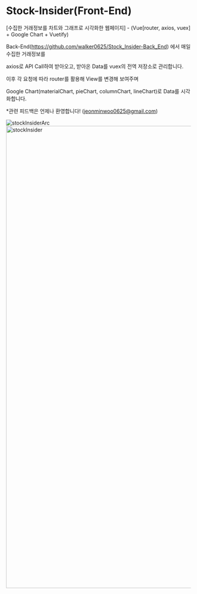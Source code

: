 # Stock-Insider(Front-End) 
[수집한 거래정보를 차트와 그래프로 시각화한 웹페이지] - (Vue[router, axios, vuex] + Google Chart + Vuetify)

Back-End(https://github.com/walker0625/Stock_Insider-Back_End) 에서 매일 수집한 거래정보를

axios로 API Call하여 받아오고, 받아온 Data를 vuex의 전역 저장소로 관리합니다.

이후 각 요청에 따라 router를 활용해 View를 변경해 보여주며

Google Chart(materialChart, pieChart, columnChart, lineChart)로 Data를 시각화합니다.

*관련 피드백은 언제나 환영합니다! (jeonminwoo0625@gmail.com)


![stockInsiderArc](https://user-images.githubusercontent.com/79235828/194750522-459a451e-ba87-4271-830d-3a772658a5cf.png)
<img width="1260" alt="stockInsider" src="https://user-images.githubusercontent.com/79235828/194750526-33c969e2-6ee3-411e-b98b-d42de3bd4723.png">
